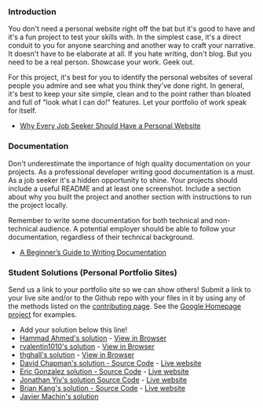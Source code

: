 ### Introduction

You don't need a personal website right off the bat but it's good to have and it's a fun project to test your skills with.  In the simplest case, it's a direct conduit to you for anyone searching and another way to craft your narrative.  It doesn't have to be elaborate at all.  If you hate writing, don't blog.  But you need to be a real person.  Showcase your work.  Geek out.

For this project, it's best for you to identify the personal websites of several people you admire and see what you think they've done right.  In general, it's best to keep your site simple, clean and to the point rather than bloated and full of "look what I can do!" features.  Let your portfolio of work speak for itself.

* [Why Every Job Seeker Should Have a Personal Website](http://www.forbes.com/sites/jacquelynsmith/2013/04/26/why-every-job-seeker-should-have-a-personal-website-and-what-it-should-include/)

### Documentation

Don't underestimate the importance of high quality documentation on your projects.  As a professional developer writing good documentation is a must.  As a job seeker it's a hidden opportunity to shine.  Your projects should include a useful README and at least one screenshot.  Include a section about why you built the project and another section with instructions to run the project locally.

Remember to write some documentation for both technical and non-technical audience.  A potential employer should be able to follow your documentation, regardless of their technical background.

* [A Beginner’s Guide to Writing Documentation](http://www.writethedocs.org/guide/writing/beginners-guide-to-docs/)

### Student Solutions (Personal Portfolio Sites)
Send us a link to your portfolio site so we can show others! Submit a link to your live site and/or to the Github repo with your files in it by using any of the methods listed on the [contributing page](http://github.com/TheOdinProject/curriculum/blob/master/contributing.md).  See the [Google Homepage project](/courses/web-development-101/lessons/html-css) for examples.

* Add your solution below this line!
* [Hammad Ahmed's solution](https://github.com/shammadahmed/shammadahmed.github.io) - [View in Browser](https://shammadahmed.github.io/)
* [rvalentin1010's solution](https://github.com/rvalentin1010/rvalentin1010.github.io) - [View in Browser](https://rvalentin1010.github.io/)
* [thghall's solution](https://github.com/theghall/portfolio) - [View in Browser](https://theghall.github.io/portfolio/)
* [David Chapman's solution - Source Code](https://github.com/davidchappy/wp-portfoliosite) - [Live website](http://portfolio.dachapman.com/)
* [Eric Gonzalez solution - Source Code](https://github.com/Twinpair/Personal-Website) - [Live website](https://www.eric-gonzalez.com/)
* [Jonathan Yiv's solution Source Code](https://github.com/JonathanYiv/jonathanyiv.github.io) - [Live website](https://jonathanyiv.github.io)
* [Brian Kang's solution - Source Code](https://github.com/bhkangw/PersonalPortfolio) - [Live website](https://www.briankang.co/)
* [Javier Machin's solution](https://www.javiermachin.com/)